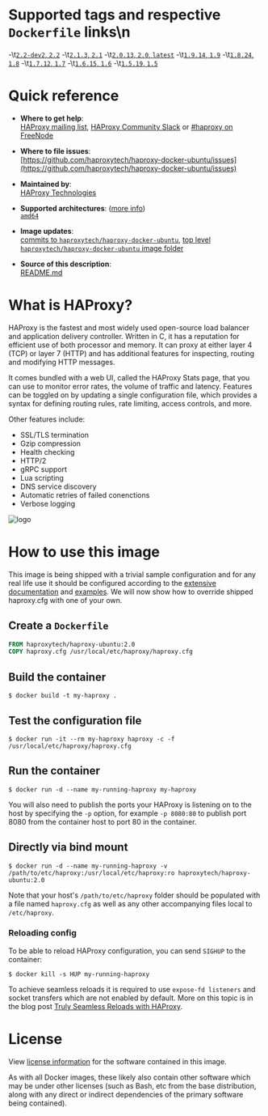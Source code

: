 # Supported tags and respective `Dockerfile` links\n
-\t[`2.2-dev2`, `2.2`](https://github.com/haproxytech/haproxy-docker-ubuntu/blob/master/2.2/Dockerfile)
-\t[`2.1.3`, `2.1`](https://github.com/haproxytech/haproxy-docker-ubuntu/blob/master/2.1/Dockerfile)
-\t[`2.0.13`, `2.0`, `latest`](https://github.com/haproxytech/haproxy-docker-ubuntu/blob/master/2.0/Dockerfile)
-\t[`1.9.14`, `1.9`](https://github.com/haproxytech/haproxy-docker-ubuntu/blob/master/1.9/Dockerfile)
-\t[`1.8.24`, `1.8`](https://github.com/haproxytech/haproxy-docker-ubuntu/blob/master/1.8/Dockerfile)
-\t[`1.7.12`, `1.7`](https://github.com/haproxytech/haproxy-docker-ubuntu/blob/master/1.7/Dockerfile)
-\t[`1.6.15`, `1.6`](https://github.com/haproxytech/haproxy-docker-ubuntu/blob/master/1.6/Dockerfile)
-\t[`1.5.19`, `1.5`](https://github.com/haproxytech/haproxy-docker-ubuntu/blob/master/1.5/Dockerfile)

# Quick reference

-	**Where to get help**:  
	[HAProxy mailing list](mailto:haproxy@formilux.org), [HAProxy Community Slack](https://slack.haproxy.org/) or [#haproxy on FreeNode](irc://chat.freenode.net:6697/haproxy)

-	**Where to file issues**:  
	[https://github.com/haproxytech/haproxy-docker-ubuntu/issues](https://github.com/haproxytech/haproxy-docker-ubuntu/issues)

-	**Maintained by**:  
	[HAProxy Technologies](https://github.com/haproxytech)

-	**Supported architectures**: ([more info](https://github.com/docker-library/official-images#architectures-other-than-amd64))  
	[`amd64`](https://hub.docker.com/r/amd64/haproxy/)

-	**Image updates**:  
	[commits to `haproxytech/haproxy-docker-ubuntu`](https://github.com/haproxytech/haproxy-docker-ubuntu/commits/master), [top level `haproxytech/haproxy-docker-ubuntu` image folder](https://github.com/haproxytech/haproxy-docker-ubuntu)  

-	**Source of this description**:  
	[README.md](https://github.com/haproxytech/haproxy-docker-ubuntu/blob/master/README.md)

# What is HAProxy?

HAProxy is the fastest and most widely used open-source load balancer and application delivery controller. Written in C, it has a reputation for efficient use of both processor and memory. It can proxy at either layer 4 (TCP) or layer 7 (HTTP) and has additional features for inspecting, routing and modifying HTTP messages.

It comes bundled with a web UI, called the HAProxy Stats page, that you can use to monitor error rates, the volume of traffic and latency. Features can be toggled on by updating a single configuration file, which provides a syntax for defining routing rules, rate limiting, access controls, and more.

Other features include:

* SSL/TLS termination
* Gzip compression
* Health checking
* HTTP/2
* gRPC support
* Lua scripting
* DNS service discovery
* Automatic retries of failed conenctions
* Verbose logging

![logo](https://www.haproxy.org/img/HAProxyCommunityEdition_60px.png)

# How to use this image

This image is being shipped with a trivial sample configuration and for any real life use it should be configured according to the [extensive documentation](https://cbonte.github.io/haproxy-dconv/) and [examples](https://github.com/haproxy/haproxy/tree/master/examples). We will now show how to override shipped haproxy.cfg with one of your own.

## Create a `Dockerfile`

```dockerfile
FROM haproxytech/haproxy-ubuntu:2.0
COPY haproxy.cfg /usr/local/etc/haproxy/haproxy.cfg
```

## Build the container

```console
$ docker build -t my-haproxy .
```

## Test the configuration file

```console
$ docker run -it --rm my-haproxy haproxy -c -f /usr/local/etc/haproxy/haproxy.cfg
```

## Run the container

```console
$ docker run -d --name my-running-haproxy my-haproxy
```

You will also need to publish the ports your HAProxy is listening on to the host by specifying the `-p` option, for example `-p 8080:80` to publish port 8080 from the container host to port 80 in the container.

## Directly via bind mount

```console
$ docker run -d --name my-running-haproxy -v /path/to/etc/haproxy:/usr/local/etc/haproxy:ro haproxytech/haproxy-ubuntu:2.0
```

Note that your host's `/path/to/etc/haproxy` folder should be populated with a file named `haproxy.cfg` as well as any other accompanying files local to `/etc/haproxy`.

### Reloading config

To be able to reload HAProxy configuration, you can send `SIGHUP` to the container:

```console
$ docker kill -s HUP my-running-haproxy
```

To achieve seamless reloads it is required to use `expose-fd listeners` and socket transfers which are not enabled by default. More on this topic is in the blog post [Truly Seamless Reloads with HAProxy](https://www.haproxy.com/blog/truly-seamless-reloads-with-haproxy-no-more-hacks/).

# License

View [license information](https://raw.githubusercontent.com/haproxy/haproxy/master/LICENSE) for the software contained in this image.

As with all Docker images, these likely also contain other software which may be under other licenses (such as Bash, etc from the base distribution, along with any direct or indirect dependencies of the primary software being contained).
